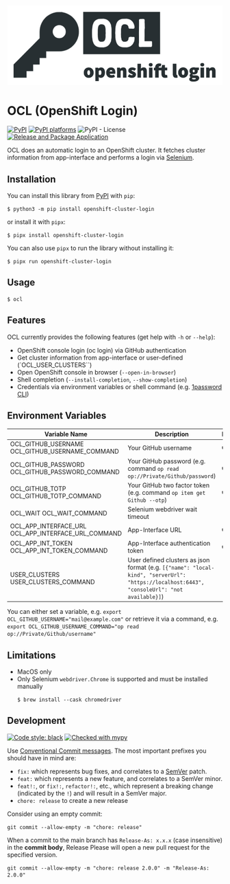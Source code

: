 ![logo](images/logo-white-bg.png)
# OCL (OpenShift Login)

[![PyPI](https://img.shields.io/pypi/v/openshift-cluster-login)][pypi-link]
[![PyPI platforms][pypi-platforms]][pypi-link]
![PyPI - License](https://img.shields.io/pypi/l/openshift-cluster-login)
[![Release and Package Application](https://github.com/chassing/ocl/actions/workflows/release.yaml/badge.svg)](https://github.com/chassing/ocl/actions/workflows/release.yaml)

OCL does an automatic login to an OpenShift cluster. It fetches cluster information from app-interface and performs a login via [Selenium](https://selenium-python.readthedocs.io).

## Installation

You can install this library from [PyPI][pypi-link] with `pip`:


```shell
$ python3 -m pip install openshift-cluster-login
```

or install it with `pipx`:
```shell
$ pipx install openshift-cluster-login
```

You can also use `pipx` to run the library without installing it:

```shell
$ pipx run openshift-cluster-login
```

## Usage

```shell
$ ocl
```
## Features

OCL currently provides the following features (get help with `-h` or `--help`):

- OpenShift console login (oc login) via GitHub authentication
- Get cluster information from app-interface or user-defined (`OCL_USER_CLUSTERS``)
- Open OpenShift console in browser (`--open-in-browser`)
- Shell completion (`--install-completion`, `--show-completion`)
- Credentials via environment variables or shell command (e.g. [1password CLI](https://developer.1password.com/docs/cli/))


## Environment Variables

| Variable Name                                       | Description                                                                                                                                 | Required           | Default |
| --------------------------------------------------- | ------------------------------------------------------------------------------------------------------------------------------------------- | ------------------ | ------- |
| OCL_GITHUB_USERNAME OCL_GITHUB_USERNAME_COMMAND     | Your GitHub username                                                                                                                        | :heavy_check_mark: |         |
| OCL_GITHUB_PASSWORD OCL_GITHUB_PASSWORD_COMMAND     | Your GitHub password (e.g. command `op read op://Private/Github/password`)                                                                  | :heavy_check_mark: |         |
| OCL_GITHUB_TOTP OCL_GITHUB_TOTP_COMMAND             | Your GitHub two factor token (e.g. command `op item get Github --otp`)                                                                      | :heavy_check_mark: |         |
| OCL_WAIT OCL_WAIT_COMMAND                           | Selenium webdriver wait timeout                                                                                                             |                    | 2       |
| OCL_APP_INTERFACE_URL OCL_APP_INTERFACE_URL_COMMAND | App-Interface URL                                                                                                                           | :heavy_check_mark: |         |
| OCL_APP_INT_TOKEN OCL_APP_INT_TOKEN_COMMAND         | App-Interface authentication token                                                                                                          | :heavy_check_mark: |         |
| USER_CLUSTERS USER_CLUSTERS_COMMAND                 | User defined clusters as json format (e.g. `[{"name": "local-kind", "serverUrl": "https://localhost:6443", "consoleUrl": "not available}]`) |                    | "[]"    |

You can either set a variable, e.g. `export OCL_GITHUB_USERNAME="mail@example.com"` or retrieve it via a command, e.g. `export OCL_GITHUB_USERNAME_COMMAND="op read op://Private/Github/username"`
## Limitations

* MacOS only
* Only Selenium `webdriver.Chrome` is supported and must be installed manually
  ```shell
  $ brew install --cask chromedriver
  ```


## Development

[![Code style: black](https://img.shields.io/badge/code%20style-black-000000.svg)](https://github.com/psf/black)
[![Checked with mypy](http://www.mypy-lang.org/static/mypy_badge.svg)](http://mypy-lang.org/)


Use [Conventional Commit messages](https://www.conventionalcommits.org).
The most important prefixes you should have in mind are:

* `fix:` which represents bug fixes, and correlates to a [SemVer](https://semver.org/)
  patch.
* `feat:` which represents a new feature, and correlates to a SemVer minor.
* `feat!:`,  or `fix!:`, `refactor!:`, etc., which represent a breaking change
  (indicated by the `!`) and will result in a SemVer major.
* `chore: release` to create a new release

Consider using an empty commit:

```
git commit --allow-empty -m "chore: release"
```

When a commit to the main branch has `Release-As: x.x.x` (case insensitive) in the **commit body**, Release Please will open a new pull request for the specified version.
```
git commit --allow-empty -m "chore: release 2.0.0" -m "Release-As: 2.0.0"
```


[github-discussions-badge]: https://img.shields.io/static/v1?label=Discussions&message=Ask&color=blue&logo=github
[github-discussions-link]:  https://github.com/chassing/ocl/discussions
[pypi-link]:                https://pypi.org/project/openshift-cluster-login/
[pypi-platforms]:           https://img.shields.io/pypi/pyversions/openshift-cluster-login
[pypi-version]:             https://badge.fury.io/py/openshift-cluster-login.svg
